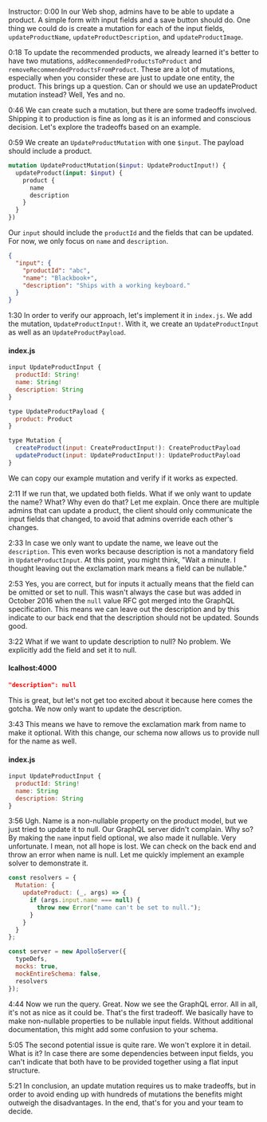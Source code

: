 Instructor: 0:00 In our Web shop, admins have to be able to update a product. A simple form with input fields and a save button should do. One thing we could do is create a mutation for each of the input fields, `updateProductName`, `updateProductDescription`, and `updateProductImage`.

0:18 To update the recommended products, we already learned it's better to have two mutations, `addRecommendedProductsToProduct` and `removeRecommendedProductsFromProduct`. These are a lot of mutations, especially when you consider these are just to update one entity, the product. This brings up a question. Can or should we use an updateProduct mutation instead? Well, Yes and no.

0:46 We can create such a mutation, but there are some tradeoffs involved. Shipping it to production is fine as long as it is an informed and conscious decision. Let's explore the tradeoffs based on an example.

0:59 We create an `UpdateProductMutation` with one `$input`. The payload should include a product. 

```graphql
mutation UpdateProductMutation($input: UpdateProductInput!) {
  updateProduct(input: $input) {
    product {
      name
      description
    }
  }
})
```

Our `input` should include the `productId` and the fields that can be updated. For now, we only focus on `name` and `description`.

```json
{
  "input": {
    "productId": "abc",
    "name": "Blackbook+",
    "description": "Ships with a working keyboard."
  }
}
```

1:30 In order to verify our approach, let's implement it in `index.js`. We add the mutation, `UpdateProductInput!`. With it, we create an `UpdateProductInput` as well as an `UpdateProductPayload`. 

#### index.js
```js
input UpdateProductInput {
  productId: String!
  name: String!
  description: String
}

type UpdateProductPayload {
  product: Product
}

type Mutation {
  createProduct(input: CreateProductInput!): CreateProductPayload
  updateProduct(input: UpdateProductInput!): UpdateProductPayload
}
```

We can copy our example mutation and verify if it works as expected.

2:11 If we run that, we updated both fields. What if we only want to update the name? What? Why even do that? Let me explain. Once there are multiple admins that can update a product, the client should only communicate the input fields that changed, to avoid that admins override each other's changes.

2:33 In case we only want to update the name, we leave out the `description`. This even works because description is not a mandatory field in `UpdateProductInput`. At this point, you might think, "Wait a minute. I thought leaving out the exclamation mark means a field can be nullable."

2:53 Yes, you are correct, but for inputs it actually means that the field can be omitted or set to null. This wasn't always the case but was added in October 2016 when the `null` value RFC got merged into the GraphQL specification. This means we can leave out the description and by this indicate to our back end that the description should not be updated. Sounds good.

3:22 What if we want to update description to null? No problem. We explicitly add the field and set it to null. 

#### lcalhost:4000
```json
"description": null
```

This is great, but let's not get too excited about it because here comes the gotcha. We now only want to update the description.

3:43 This means we have to remove the exclamation mark from name to make it optional. With this change, our schema now allows us to provide null for the name as well.

#### index.js
```js
input UpdateProductInput {
  productId: String!
  name: String
  description: String
}

```

3:56 Ugh. Name is a non-nullable property on the product model, but we just tried to update it to null. Our GraphQL server didn't complain. Why so? By making the `name` input field optional, we also made it nullable. Very unfortunate. I mean, not all hope is lost. We can check on the back end and throw an error when name is null. Let me quickly implement an example solver to demonstrate it.

```js
const resolvers = {
  Mutation: {
    updateProduct: (_, args) => {
      if (args.input.name === null) {
        throw new Error("name can't be set to null.");
      }
    }
  }
};

const server = new ApolloServer({
  typeDefs,
  mocks: true,
  mockEntireSchema: false,
  resolvers
});
```

4:44 Now we run the query. Great. Now we see the GraphQL error. All in all, it's not as nice as it could be. That's the first tradeoff. We basically have to make non-nullable properties to be nullable input fields. Without additional documentation, this might add some confusion to your schema.

5:05 The second potential issue is quite rare. We won't explore it in detail. What is it? In case there are some dependencies between input fields, you can't indicate that both have to be provided together using a flat input structure.

5:21 In conclusion, an update mutation requires us to make tradeoffs, but in order to avoid ending up with hundreds of mutations the benefits might outweigh the disadvantages. In the end, that's for you and your team to decide.